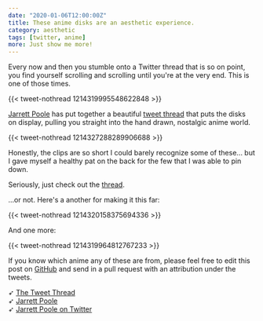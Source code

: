 ```yaml
---
date: "2020-01-06T12:00:00Z"
title: These anime disks are an aesthetic experience.
category: aesthetic
tags: [twitter, anime]
more: Just show me more!
---
```


Every now and then you stumble onto a Twitter thread that is so on point, you find yourself scrolling and scrolling until you're at the very end. This is one of those times.

{{< tweet-nothread 1214319995548622848 >}}

[Jarrett Poole](https://www.jarrettpoole.com/) has put together a beautiful [tweet thread](https://twitter.com/Notcrucial/status/1214319863017009152) that puts the disks on display, pulling you straight into the hand drawn, nostalgic anime world.

{{< tweet-nothread 1214327288289906688 >}}

Honestly, the clips are so short I could barely recognize some of these... but I gave myself a healthy pat on the back for the few that I was able to pin down.

Seriously, just check out the [thread](https://twitter.com/Notcrucial/status/1214319863017009152).

<!--more-->

...or not. Here's a another for making it this far:

{{< tweet-nothread 1214320158375694336 >}}

And one more:

{{< tweet-nothread 1214319964812767233 >}}

If you know which anime any of these are from, please feel free to edit this post on [GitHub](https://github.com/tholman/inspiring-online/edit/master/content/posts/2020-01-06-anime-floppy-disks.md) and send in a pull request with an attribution under the tweets.

➶ [The Tweet Thread](https://twitter.com/Notcrucial/status/1214319863017009152)  
➶ [Jarrett Poole](https://www.jarrettpoole.com/)  
➶ [Jarrett Poole on Twitter](https://twitter.com/Notcrucial)
